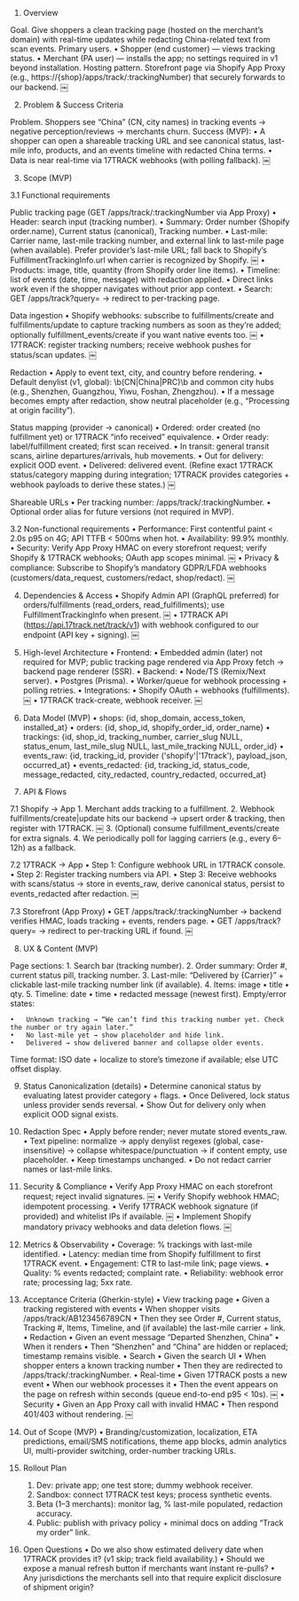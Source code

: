 1) Overview

Goal. Give shoppers a clean tracking page (hosted on the merchant’s domain) with real-time updates while redacting China-related text from scan events.
Primary users.
	•	Shopper (end customer) — views tracking status.
	•	Merchant (PA user) — installs the app; no settings required in v1 beyond installation.
Hosting pattern. Storefront page via Shopify App Proxy (e.g., https://{shop}/apps/track/:trackingNumber) that securely forwards to our backend.  ￼

2) Problem & Success Criteria

Problem. Shoppers see “China” (CN, city names) in tracking events → negative perception/reviews → merchants churn.
Success (MVP):
	•	A shopper can open a shareable tracking URL and see canonical status, last-mile info, products, and an events timeline with redacted China terms.
	•	Data is near real-time via 17TRACK webhooks (with polling fallback).  ￼

3) Scope (MVP)

3.1 Functional requirements

Public tracking page (GET /apps/track/:trackingNumber via App Proxy)
	•	Header: search input (tracking number).
	•	Summary: Order number (Shopify order.name), Current status (canonical), Tracking number.
	•	Last-mile: Carrier name, last-mile tracking number, and external link to last-mile page (when available). Prefer provider’s last-mile URL; fall back to Shopify’s FulfillmentTrackingInfo.url when carrier is recognized by Shopify.  ￼
	•	Products: image, title, quantity (from Shopify order line items).
	•	Timeline: list of events (date, time, message) with redaction applied.
	•	Direct links work even if the shopper navigates without prior app context.
	•	Search: GET /apps/track?query=<trackingNumber> → redirect to per-tracking page.

Data ingestion
	•	Shopify webhooks: subscribe to fulfillments/create and fulfillments/update to capture tracking numbers as soon as they’re added; optionally fulfillment_events/create if you want native events too.  ￼
	•	17TRACK: register tracking numbers; receive webhook pushes for status/scan updates.  ￼

Redaction
	•	Apply to event text, city, and country before rendering.
	•	Default denylist (v1, global): \b(CN|China|PRC)\b and common city hubs (e.g., Shenzhen, Guangzhou, Yiwu, Foshan, Zhengzhou).
	•	If a message becomes empty after redaction, show neutral placeholder (e.g., “Processing at origin facility”).

Status mapping (provider → canonical)
	•	Ordered: order created (no fulfillment yet) or 17TRACK “info received” equivalence.
	•	Order ready: label/fulfillment created; first scan received.
	•	In transit: general transit scans, airline departures/arrivals, hub movements.
	•	Out for delivery: explicit OOD event.
	•	Delivered: delivered event.
(Refine exact 17TRACK status/category mapping during integration; 17TRACK provides categories + webhook payloads to derive these states.)  ￼

Shareable URLs
	•	Per tracking number: /apps/track/:trackingNumber.
	•	Optional order alias for future versions (not required in MVP).

3.2 Non-functional requirements
	•	Performance: First contentful paint < 2.0s p95 on 4G; API TTFB < 500ms when hot.
	•	Availability: 99.9% monthly.
	•	Security: Verify App Proxy HMAC on every storefront request; verify Shopify & 17TRACK webhooks; OAuth app scopes minimal.  ￼
	•	Privacy & compliance: Subscribe to Shopify’s mandatory GDPR/LFDA webhooks (customers/data_request, customers/redact, shop/redact).  ￼

4) Dependencies & Access
	•	Shopify Admin API (GraphQL preferred) for orders/fulfillments (read_orders, read_fulfillments); use FulfillmentTrackingInfo when present.  ￼
	•	17TRACK API (https://api.17track.net/track/v1) with webhook configured to our endpoint (API key + signing).  ￼

5) High-level Architecture
	•	Frontend:
	•	Embedded admin (later) not required for MVP; public tracking page rendered via App Proxy fetch → backend page renderer (SSR).
	•	Backend:
	•	Node/TS (Remix/Next server).
	•	Postgres (Prisma).
	•	Worker/queue for webhook processing + polling retries.
	•	Integrations:
	•	Shopify OAuth + webhooks (fulfillments).  ￼
	•	17TRACK track-create, webhook receiver.  ￼

6) Data Model (MVP)
	•	shops: {id, shop_domain, access_token, installed_at}
	•	orders: {id, shop_id, shopify_order_id, order_name}
	•	trackings: {id, shop_id, tracking_number, carrier_slug NULL, status_enum, last_mile_slug NULL, last_mile_tracking NULL, order_id}
	•	events_raw: {id, tracking_id, provider ('shopify'|'17track'), payload_json, occurred_at}
	•	events_redacted: {id, tracking_id, status_code, message_redacted, city_redacted, country_redacted, occurred_at}

7) API & Flows

7.1 Shopify → App
	1.	Merchant adds tracking to a fulfillment.
	2.	Webhook fulfillments/create|update hits our backend → upsert order & tracking, then register with 17TRACK.  ￼
	3.	(Optional) consume fulfillment_events/create for extra signals.
	4.	We periodically poll for lagging carriers (e.g., every 6–12h) as a fallback.

7.2 17TRACK → App
	•	Step 1: Configure webhook URL in 17TRACK console.
	•	Step 2: Register tracking numbers via API.
	•	Step 3: Receive webhooks with scans/status → store in events_raw, derive canonical status, persist to events_redacted after redaction.  ￼

7.3 Storefront (App Proxy)
	•	GET /apps/track/:trackingNumber → backend verifies HMAC, loads tracking + events, renders page.
	•	GET /apps/track?query= → redirect to per-tracking URL if found.  ￼

8) UX & Content (MVP)

Page sections:
	1.	Search bar (tracking number).
	2.	Order summary: Order #, current status pill, tracking number.
	3.	Last-mile: “Delivered by {Carrier}” + clickable last-mile tracking number link (if available).
	4.	Items: image • title • qty.
	5.	Timeline: date • time • redacted message (newest first).
Empty/error states:

	•	Unknown tracking → “We can’t find this tracking number yet. Check the number or try again later.”
	•	No last-mile yet → show placeholder and hide link.
	•	Delivered → show delivered banner and collapse older events.
Time format: ISO date + localize to store’s timezone if available; else UTC offset display.

9) Status Canonicalization (details)
	•	Determine canonical status by evaluating latest provider category + flags.
	•	Once Delivered, lock status unless provider sends reversal.
	•	Show Out for delivery only when explicit OOD signal exists.

10) Redaction Spec
	•	Apply before render; never mutate stored events_raw.
	•	Text pipeline: normalize → apply denylist regexes (global, case-insensitive) → collapse whitespace/punctuation → if content empty, use placeholder.
	•	Keep timestamps unchanged.
	•	Do not redact carrier names or last-mile links.

11) Security & Compliance
	•	Verify App Proxy HMAC on each storefront request; reject invalid signatures.  ￼
	•	Verify Shopify webhook HMAC; idempotent processing.
	•	Verify 17TRACK webhook signature (if provided) and whitelist IPs if available.  ￼
	•	Implement Shopify mandatory privacy webhooks and data deletion flows.  ￼

12) Metrics & Observability
	•	Coverage: % trackings with last-mile identified.
	•	Latency: median time from Shopify fulfillment to first 17TRACK event.
	•	Engagement: CTR to last-mile link; page views.
	•	Quality: % events redacted; complaint rate.
	•	Reliability: webhook error rate; processing lag; 5xx rate.

13) Acceptance Criteria (Gherkin-style)
	•	View tracking page
	•	Given a tracking registered with events
	•	When shopper visits /apps/track/AB123456789CN
	•	Then they see Order #, Current status, Tracking #, Items, Timeline, and (if available) the last-mile carrier + link.
	•	Redaction
	•	Given an event message “Departed Shenzhen, China”
	•	When it renders
	•	Then “Shenzhen” and “China” are hidden or replaced; timestamp remains visible.
	•	Search
	•	Given the search UI
	•	When shopper enters a known tracking number
	•	Then they are redirected to /apps/track/:trackingNumber.
	•	Real-time
	•	Given 17TRACK posts a new event
	•	When our webhook processes it
	•	Then the event appears on the page on refresh within seconds (queue end-to-end p95 < 10s).  ￼
	•	Security
	•	Given an App Proxy call with invalid HMAC
	•	Then respond 401/403 without rendering.  ￼

14) Out of Scope (MVP)
	•	Branding/customization, localization, ETA predictions, email/SMS notifications, theme app blocks, admin analytics UI, multi-provider switching, order-number tracking URLs.

15) Rollout Plan
	1.	Dev: private app; one test store; dummy webhook receiver.
	2.	Sandbox: connect 17TRACK test keys; process synthetic events.
	3.	Beta (1–3 merchants): monitor lag, % last-mile populated, redaction accuracy.
	4.	Public: publish with privacy policy + minimal docs on adding “Track my order” link.

16) Open Questions
	•	Do we also show estimated delivery date when 17TRACK provides it? (v1 skip; track field availability.)
	•	Should we expose a manual refresh button if merchants want instant re-pulls?
	•	Any jurisdictions the merchants sell into that require explicit disclosure of shipment origin?